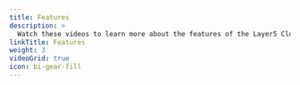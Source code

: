 ```yaml
---
title: Features
description: >
  Watch these videos to learn more about the features of the Layer5 Cloud and Kanvas platforms.
linkTitle: Features
weight: 3
videoGrid: true
icon: bi-gear-fill
---
```


